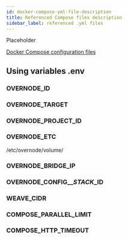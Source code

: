 ```yaml
---
id: docker-compose-yml-file-description
title: Referenced Compose files description
sidebar_label: referenced .yml files
---
```


Placeholder

[Docker Compose configuration files](https://docs.docker.com/compose/compose-file/)

## Using variables .env 



### OVERNODE_ID

### OVERNODE_TARGET

### OVERNODE_PROJECT_ID

### OVERNODE_ETC

/etc/overnode/volume/

### OVERNODE_BRIDGE_IP

### OVERNODE_CONFIG__*STACK*_ID

### WEAVE_CIDR

### COMPOSE_PARALLEL_LIMIT

### COMPOSE_HTTP_TIMEOUT